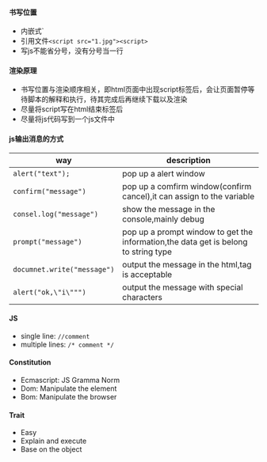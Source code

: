 #### 书写位置
- 内嵌式`<script type="text/javascript">...</script>
- 引用文件`<script src="1.jpg"><script>`
- 写js不能省分号，没有分号当一行

#### 渲染原理
- 书写位置与渲染顺序相关，即html页面中出现script标签后，会让页面暂停等待脚本的解释和执行，待其完成后再继续下载以及渲染
- 尽量将script写在html结束标签后
- 尽量将js代码写到一个js文件中

#### js输出消息的方式
way | description
--- | ---
`alert("text");` | pop up a alert window
`confirm("message")` | pop up a comfirm window(confirm cancel),it can assign to the variable
`consel.log("message")` | show the message in the console,mainly debug
`prompt("message")` | pop up a prompt window to get the information,the data get is belong to string type
`documnet.write("message")` | output the message in the html,tag is acceptable
`alert("ok,\"i\""")` | output the message with special characters

#### JS
- single line: `//comment`
- multiple lines: `/* comment */`

#### Constitution
- Ecmascript: JS Gramma Norm
- Dom: Manipulate the element
- Bom: Manipulate the browser

#### Trait
- Easy
- Explain and execute
- Base on the object